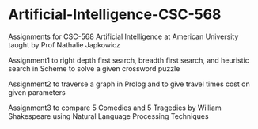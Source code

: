 # Artificial-Intelligence-CSC-568

Assignments for CSC-568 Artificial Intelligence at American University taught by Prof Nathalie Japkowicz

Assignment1 to right depth first search, breadth first search, and heuristic search in Scheme to solve a given crossword puzzle

Assignment2 to traverse a graph in Prolog and to give travel times cost on given parameters

Assignment3 to compare 5 Comedies and 5 Tragedies by William Shakespeare using Natural Language Processing Techniques
